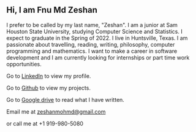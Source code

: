 ## Hi, I am Fnu Md Zeshan

I prefer to be called by my last name, "Zeshan". I am a junior at Sam Houston State University, studying Computer Science and Statistics. I expect to graduate in the Spring of 2022. I live in Huntsville, Texas. I am passionate about travelling, reading, writing, philosophy, computer programming and mathematics. I want to make a career in software development and I am currently looking for internships or part time work opportunities. 

Go to [LinkedIn](https://www.linkedin.com/in/fnu-md-zeshan-613789204/) to view my profile.

Go to [Github](https://github.com/Zeshan-Fnu) to view my projects.

Go to [Google drive](https://drive.google.com/drive/folders/1uaRxFfPkxld0ZSqTHA2dyBpOHT6ObSgn?usp=sharing) to read what I have written.

Email me at zeshanmohmd@gmail.com

or call me at +1 919-980-5080
